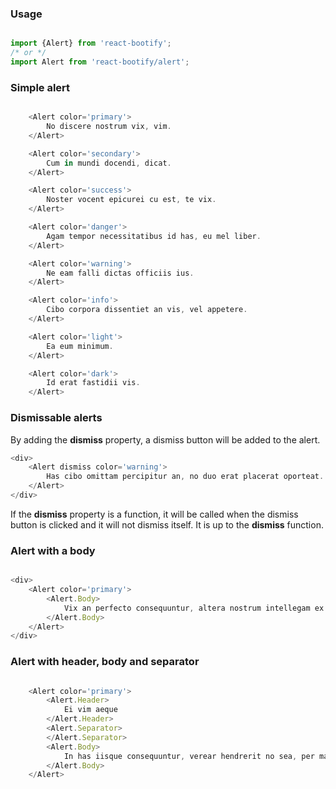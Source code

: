 
### Usage

```js static

import {Alert} from 'react-bootify';
/* or */
import Alert from 'react-bootify/alert';
```

### Simple alert


```js

    <Alert color='primary'>
        No discere nostrum vix, vim.
    </Alert>

    <Alert color='secondary'>
        Cum in mundi docendi, dicat.
    </Alert>

    <Alert color='success'>
        Noster vocent epicurei cu est, te vix.
    </Alert>

    <Alert color='danger'>
        Agam tempor necessitatibus id has, eu mel liber.
    </Alert>

    <Alert color='warning'>
        Ne eam falli dictas officiis ius.
    </Alert>

    <Alert color='info'>
        Cibo corpora dissentiet an vis, vel appetere.
    </Alert>

    <Alert color='light'>
        Ea eum minimum.
    </Alert>

    <Alert color='dark'>
        Id erat fastidii vis.
    </Alert>


 ```
### Dismissable alerts

By adding the **dismiss** property, a dismiss button will be added to the alert.
```js
<div>
    <Alert dismiss color='warning'>
        Has cibo omittam percipitur an, no duo erat placerat oporteat.
    </Alert>
</div>
```

If the **dismiss** property is a function, it will be called when the dismiss 
button is clicked and it will not dismiss itself. It is up to the **dismiss** function.


### Alert with a body

```js

<div>
    <Alert color='primary'>
        <Alert.Body>
            Vix an perfecto consequuntur, altera nostrum intellegam ex mel in.
        </Alert.Body>
    </Alert>
</div>

```


### Alert with header, body and separator

```js

    <Alert color='primary'>
        <Alert.Header>
            Ei vim aeque
        </Alert.Header>
        <Alert.Separator>
        </Alert.Separator>
        <Alert.Body>
            In has iisque consequuntur, verear hendrerit no sea, per mandamus convenire evertitur et. Sensibus voluptatum ea has. Putant equidem scriptorem.
        </Alert.Body>
    </Alert>

 ```
